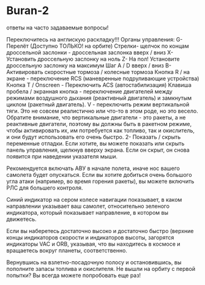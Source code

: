 # Buran-2
ответы на часто задаваемые вопросы!

Переключитесь на англискую раскладку!!!
Органы управления:
G- Перелёт (Доступно ТОЛЬКО! на орбите)
Стрелки- щелчок по концам дроссельной заслонки - дроссельная заслонка вверх / вниз
X- Установить дроссельную заслонку на ноль
Z- На пол! Установите дроссельную заслонку на максимум
Шаг A / D вверх / вниз
B- Активировать скоростные тормоза / колесные тормоза
Кнопка R / на экране - переключение RCS (маневренные подруливающие устройства)
Кнопка T / Onscreen - Переключить ACS (автостабилизация)
Клавиша пробела / экранная кнопка - переключение двигателей между режимами воздушного дыхания (реактивный двигатель) и замкнутым циклом (ракетный двигатель).
V - переключить режим вертикальной тяги. Это не совсем реалистично или что-то в этом роде, но это весело. Обратите внимание, что вертикальные двигатели - это ракеты, а не реактивные двигатели, поэтому вы должны быть в ракетном режиме, чтобы активировать их, им потребуется как топливо, так и окислитель, и они будут использовать его очень быстро.
2- Показать / скрыть переменные отладки.
Если хотите, вы можете показать или скрыть панель управления, щелкнув вверху экрана. Если он скрыт, он снова появится при наведении указателя мыши.

Рекомендуется включать АВУ в начале полета, иначе нос вашего самолета будет опускаться. Если вы хотите добиться очень большого угла атаки (например, во время горения ракеты), вы можете включить РЛС для большего контроля.

Синий индикатор на сером колесе навигации показывает, в каком направлении указывает ваш самолет, относительно зеленого индикатора, который показывает направление, в котором вы движетесь.

Если вы наберетесь достаточно высоко и достаточно быстро (верхние концы индикаторов скорости и индикаторов высоты, загорятся индикаторы VAC и ORB, указывая, что вы находитесь в космосе и вращаетесь вокруг планеты, соответственно.

Вернувшись на взлетно-посадочную полосу и остановившись, вы пополните запасы топлива и окислителя. Не вышли на орбиту с первой попытки? Вы всегда можете попробовать еще раз!
